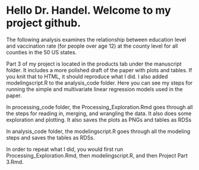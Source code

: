 # Hello Dr. Handel. Welcome to my project github. 

The following analysis examines the relationship between education level and vaccination rate (for people over age 12) at the county level for all counties in the 50 US states. 

Part 3 of my project is located in the products tab under the manuscript folder. It includes a more polished draft of the paper with plots and tables. If you knit that to HTML, it should reproduce what I did. I also added modelingscript.R to the analysis_code folder. Here you can see my steps for running the simple and multivariate linear regression models used in the paper. 

In processing_code folder, the Processing_Exploration.Rmd goes through all the steps for reading in, merging, and wrangling the data. It also does some exploration and plotting. It also saves the plots as PNGs and tables as RDSs

In analysis_code folder, the modelingscript.R goes through all the modeling steps and saves the tables as RDSs.

In order to repeat what I did, you would first run Processing_Exploration.Rmd, then modelingscript.R, and then Project Part 3.Rmd.

